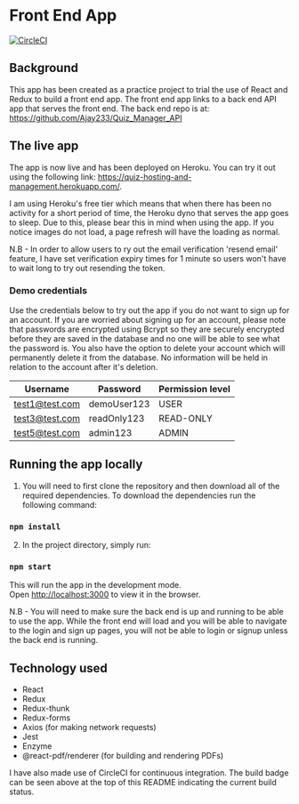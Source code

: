 # Front End App

[![CircleCI](https://circleci.com/gh/Ajay233/react_redux_front_end.svg?style=svg)](https://circleci.com/gh/Ajay233/react_redux_front_end)

## Background

This app has been created as a practice project to trial the use of React and Redux to build a front end app.  The front end app links to a back end API app that serves the front end.  The back end repo is at: https://github.com/Ajay233/Quiz_Manager_API

## The live app

The app is now live and has been deployed on Heroku.  You can try it out using the following link: https://quiz-hosting-and-management.herokuapp.com/.

I am using Heroku's free tier which means that when there has been no activity for a short period of time, the Heroku dyno that serves the app goes to sleep.  Due to this, please bear this in mind when using the app.  If you notice images do not load, a page refresh will have the loading as normal.

N.B - In order to allow users to ry out the email verification 'resend email' feature, I have set verification expiry times for 1 minute so users won't have to wait long to try out resending the token.

### Demo credentials

Use the credentials below to try out the app if you do not want to sign up for an account.  If you are worried about signing up for an account, please note that passwords are encrypted using Bcrypt so they are securely encrypted before they are saved in the database and no one will be able to see what the password is.  You also have the option to delete your account which will permanently delete it from the database.  No information will be held in relation to the account after it's deletion.

| Username | Password | Permission level |
|----------|----------|------------------|
| test1@test.com | demoUser123 | USER |
| test3@test.com | readOnly123 | READ-ONLY |
| test5@test.com | admin123 | ADMIN |

## Running the app locally
1. You will need to first clone the repository and then download all of the required dependencies.  To download the dependencies run the following command:
### `npm install`

2. In the project directory, simply run:

### `npm start`

This will run the app in the development mode.<br />
Open [http://localhost:3000](http://localhost:3000) to view it in the browser.

N.B - You will need to make sure the back end is up and running to be able to use the app.  While the front end will load and you will be able to navigate to the login and sign up pages, you will not be able to login or signup unless the back end is running.

## Technology used

- React
- Redux
- Redux-thunk
- Redux-forms
- Axios (for making network requests)
- Jest
- Enzyme
- @react-pdf/renderer (for building and rendering PDFs)

I have also made use of CircleCI for continuous integration.  The build badge can be seen above at the top of this README indicating the current build status.
